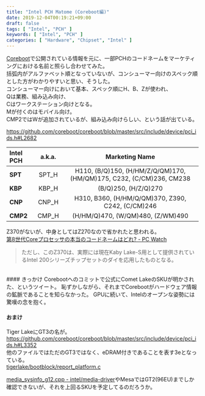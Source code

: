 ```yaml
---
title: "Intel PCH Matome (Coreboot編)"
date: 2019-12-04T00:19:21+09:00
draft: false
tags: [ "Intel", "PCH" ]
keywords: [ "Intel", "PCH" ]
categories: [ "Hardware", "Chipset", "Intel" ]
---
```


[Coreboot](https://github.com/coreboot/coreboot)で公開されている情報を元に、一部PCHのコードネームをマーケティングにおける名前と照らし合わせてみた。  
括弧内がアルファベット順となっていないが、コンシューマー向けのスペック順とした方がわかりやすいと思い、そうした。  
コンシューマー向けにおいて基本、スペック順にH、B、Zが使われ、  
Qは業務、組み込み向け、  
Cはワークステーション向けとなる。  
Mが付くのはモバイル向け。  
CMP2ではWが追加されているが、組み込み向けらしい、という話が出ている。  

<https://github.com/coreboot/coreboot/blob/master/src/include/device/pci_ids.h#L2682>  

| Intel PCH | a.k.a. | Marketing Name |
| :--- | :---: | :---: |
| **SPT** | SPT_H |  H110, (B/Q)150, (H/HM/Z/Q/QM)170, (HM/QM)175, C232, (C/CM)236, CM238 |
| **KBP** | KBP_H | (B/Q)250, (H/Z/Q)270 |
| **CNP** | CNP_H | H310, B360, (H/HM/Q/QM)370, Z390, C242, (C/CM)246 |
| **CMP2** | CMP_H | (H/HM/Q)470, (W/QM)480, (Z/WM)490 |

Z370がないが、中身としてはZ270なので省かれたと思われる。  
[第8世代Coreプロセッサの本当のコードネームはどれ? - PC Watch](https://pc.watch.impress.co.jp/docs/column/ubiq/1076326.html)

 > ただし、このZ370は、実際には現在Kaby Lake-S用として提供されているIntel 200シリーズチップセットのダイを応用したものとなる。

<br>
#### きっかけ
<https://twitter.com/momomo_us/status/1201847124280762368>  
Corebootへのコミットで公式にComet LakeのSKUが明かされた、というツイート。  
恥ずかしながら、それまでCorebootがハードウェア情報の鉱脈であることを知らなかった。  
GPUに続いて、Intelのオープンな姿勢には驚嘆の念を抱く。  

#### おまけ
Tiger LakeにGT3の名が。  
<https://github.com/coreboot/coreboot/blob/master/src/include/device/pci_ids.h#L3352>  
他のファイルではただのGT3ではなく、eDRAM付きであることを表す3eとなっている。  
[tigerlake/bootblock/report_platform.c](https://github.com/coreboot/coreboot/blob/master/src/soc/intel/tigerlake/bootblock/report_platform.c#L48)  

[media_sysinfo_g12.cpp - intel/media-driver](https://github.com/intel/media-driver/blob/master/media_driver/linux/gen12/ddi/media_sysinfo_g12.cpp)やMesaではGT2(96EU)までしか確認できないが、それを上回るSKUを予定してるのだろうか。  

